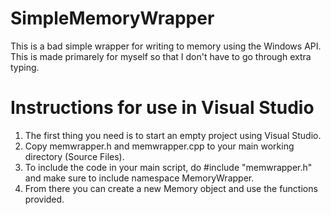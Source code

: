 # SimpleMemoryWrapper
This is a bad simple wrapper for writing to memory using the Windows API.  
This is made primarely for myself so that I don't have to go through extra typing.

# Instructions for use in Visual Studio
1. The first thing you need is to start an empty project using Visual Studio.
2. Copy memwrapper.h and memwrapper.cpp to your main working directory (Source Files).
3. To include the code in your main script, do #include "memwrapper.h" and make sure to include namespace MemoryWrapper.
4. From there you can create a new Memory object and use the functions provided.
